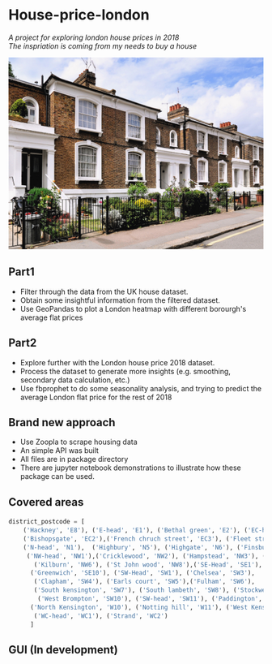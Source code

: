 # House-price-london

_A project for exploring london house prices in 2018_ <br>
_The inspriation is coming from my needs to buy a house_ <br>

![](https://github.com/situkun123/House-price-london/blob/master/img/3-reasons-why-london-house-prices-are-falling.jpg)

## Part1

- Filter through the data from the UK house dataset.
- Obtain some insightful information from the filtered dataset.
- Use GeoPandas to plot a London heatmap with different borourgh's average flat prices

## Part2
- Explore further with the London house price 2018 dataset.
- Process the dataset to generate more insights (e.g. smoothing, secondary data calculation, etc.)
- Use fbprophet to do some seasonality analysis, and trying to predict the average London flat price for the rest of 2018

## Brand new approach
- Use Zoopla to scrape housing data
- An simple API was built
- All files are in package directory
- There are jupyter notebook demonstrations to illustrate how these package can be used.

## Covered areas
```python
district_postcode = [
    ('Hackney', 'E8'), ('E-head', 'E1'), ('Bethal green', 'E2'), ('EC-head', 'EC1'), 
    ('Bishopsgate', 'EC2'),('French chruch street', 'EC3'), ('Fleet strett', 'EC4'), 
    ('N-head', 'N1'),  ('Highbury', 'N5'), ('Highgate', 'N6'), ('Finsbury park', 'N4'),
     ('NW-head', 'NW1'),('Cricklewood', 'NW2'), ('Hampstead', 'NW3'), ('Kentish town', 'NW5'),
       ('Kilburn', 'NW6'), ('St John wood', 'NW8'),('SE-Head', 'SE1'),
      ('Greenwich', 'SE10'), ('SW-Head', 'SW1'), ('Chelsea', 'SW3'),
       ('Clapham', 'SW4'), ('Earls court', 'SW5'),('Fulham', 'SW6'),
       ('South kensington', 'SW7'), ('South lambeth', 'SW8'), ('Stockwell', 'SW9'),
        ('West Brompton', 'SW10'), ('SW-head', 'SW11'), ('Paddington','W2'),
      ('North Kensington', 'W10'), ('Notting hill', 'W11'), ('West Kensington', 'W14'),
       ('WC-head', 'WC1'), ('Strand', 'WC2')
      ]
```
## GUI (In development)

